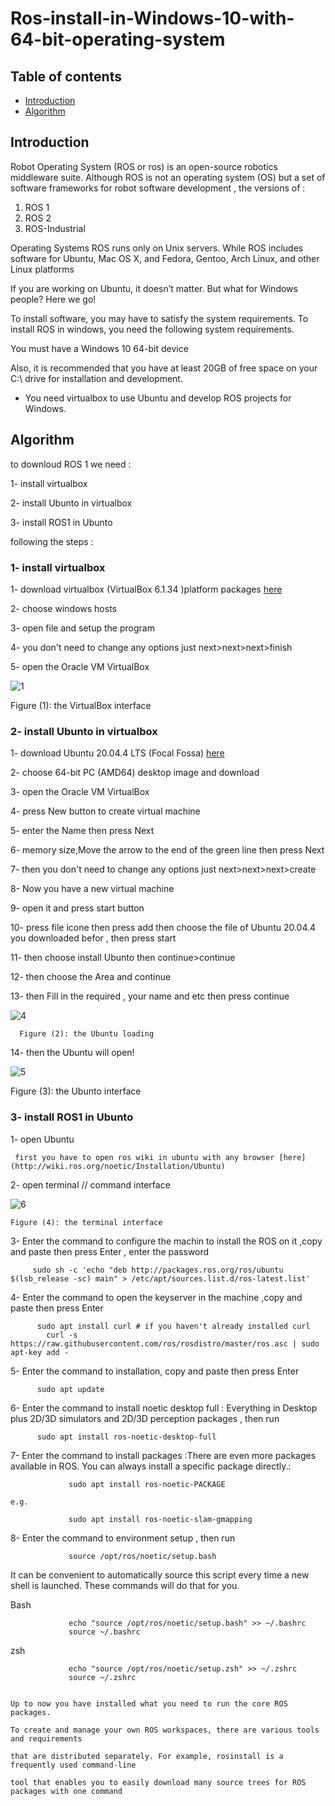 # Ros-install-in-Windows-10-with-64-bit-operating-system
## Table of contents
* [Introduction](#Introduction)
* [Algorithm](#Algorithm)

## Introduction
Robot Operating System (ROS or ros) is an open-source robotics middleware suite. Although ROS is not an operating system (OS) but a set of software frameworks for robot software development , the versions of :
1.	ROS 1
2.	ROS 2
3.	ROS-Industrial


Operating Systems ROS runs only on Unix servers. While ROS includes software for Ubuntu, Mac OS X, and Fedora, Gentoo, Arch Linux, and other Linux platforms


If you are working on Ubuntu, it doesn’t matter. But what for Windows people? Here we go!


To install software, you may have to satisfy the system requirements. To install ROS in windows, you need the following system requirements.


You must have a Windows 10 64-bit device


Also, it is recommended that you have at least 20GB of free space on your C:\ drive for installation and development.


 * You need virtualbox to use Ubuntu and  develop ROS projects for Windows. 
 
 ## Algorithm
 
 to downloud ROS 1 we need :
 
 1- install virtualbox 
 
 2- install Ubunto in virtualbox
 
 3- install ROS1 in Ubunto
 
   following the steps :
   
  ### 1- install virtualbox 
  
  1- download virtualbox (VirtualBox 6.1.34 )platform packages [here](https://www.virtualbox.org/wiki/Downloads) 
  
  2- choose windows hosts 
  
  3- open file and setup the program 
  
  4- you don't need to change any options just next>next>next>finish
  
  5- open the Oracle VM VirtualBox 
  
  ![1](https://user-images.githubusercontent.com/64277741/179366616-adc5c727-3d54-40de-b673-f5240ac48b65.PNG)
  
  Figure (1): the VirtualBox interface  
  
### 2- install Ubunto in virtualbox

   1- download Ubuntu 20.04.4 LTS (Focal Fossa)  [here](https://releases.ubuntu.com/20.04.4/?_ga=2.177518757.1254341069.1657984651-340755649.1657984651)
   
   2- choose 64-bit PC (AMD64) desktop image and download 
   
   3- open the Oracle VM VirtualBox
   
   4- press New button to create virtual machine 
   
   5- enter the Name then press Next 
   
   6- memory size,Move the arrow to the end of the green line then press Next
   
   7- then you don't need to change any options just next>next>next>create
   
   8- Now you have a new virtual machine 
   
   9- open it and press start button 
   
  10- press file icone then press add then choose the file of Ubuntu 20.04.4 you downloaded befor , then press start 
  
  11- then choose install Ubunto then continue>continue
  
  12- then choose the Area and continue
  
  13- then Fill in the required , your name and etc then press continue
  
  ![4](https://user-images.githubusercontent.com/64277741/179374749-b6ee0723-3c7f-4018-a371-0535f4c770b7.PNG)
  
      Figure (2): the Ubuntu loading 

  
  14- then the Ubuntu will open!
  
  ![5](https://user-images.githubusercontent.com/64277741/179374785-bf410d92-4642-4840-8672-b52cf6bfc4ea.PNG)

   Figure (3): the Ubunto interface  
   
  ### 3- install ROS1 in Ubunto
   
  1- open Ubuntu
   
     first you have to open ros wiki in ubuntu with any browser [here](http://wiki.ros.org/noetic/Installation/Ubuntu)
   
  2- open terminal // command interface
   
   ![6](https://user-images.githubusercontent.com/64277741/179374796-6e1bde79-87a5-4266-b8ed-51f063b7c747.PNG)

    Figure (4): the terminal interface 
    
 3- Enter the command to configure the machin to install the ROS on it ,copy and paste then press Enter , enter the password 
  
   
         sudo sh -c 'echo "deb http://packages.ros.org/ros/ubuntu $(lsb_release -sc) main" > /etc/apt/sources.list.d/ros-latest.list'
         
    
         
  4- Enter the command to open the keyserver in the machine ,copy and paste then press Enter
         
          sudo apt install curl # if you haven't already installed curl
            curl -s https://raw.githubusercontent.com/ros/rosdistro/master/ros.asc | sudo apt-key add -
            
      
  5- Enter the command to installation, copy and paste then press Enter
         
          sudo apt update
          
  6- Enter the command to install noetic desktop full : Everything in Desktop plus 2D/3D simulators and 2D/3D perception packages  , then run
   
          sudo apt install ros-noetic-desktop-full
          
  7- Enter the command to install packages :There are even more packages available in ROS. 
      You can always install a specific package directly.:
          
                 sudo apt install ros-noetic-PACKAGE
          
    e.g.
          
                 sudo apt install ros-noetic-slam-gmapping
          
   8- Enter the command to environment setup , then run   
         
                 source /opt/ros/noetic/setup.bash
       
   It can be convenient to automatically source this script every time a new shell is launched. These commands will do that for you.
        
   Bash
    
                 echo "source /opt/ros/noetic/setup.bash" >> ~/.bashrc
                 source ~/.bashrc
        
   zsh
    
                 echo "source /opt/ros/noetic/setup.zsh" >> ~/.zshrc
                 source ~/.zshrc
    
    
    Up to now you have installed what you need to run the core ROS packages. 
    
    To create and manage your own ROS workspaces, there are various tools and requirements
    
    that are distributed separately. For example, rosinstall is a frequently used command-line
    
    tool that enables you to easily download many source trees for ROS packages with one command
    
    

         

  
